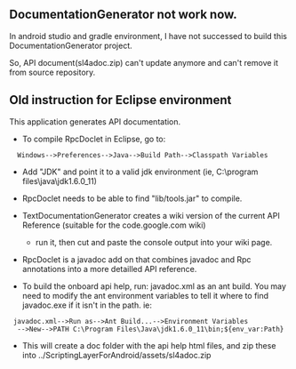 ## DocumentationGenerator not work now.
In android studio and gradle environment,
I have not successed to build this DocumentationGenerator project.

So, API document(sl4adoc.zip) can't update anymore and
can't remove it from source repository.


## Old instruction for Eclipse environment
This application generates API documentation.

* To compile RpcDoclet in Eclipse, go to:
```
  Windows-->Preferences-->Java-->Build Path-->Classpath Variables
```

* Add "JDK" and point it to a valid jdk environment
  (ie, C:\program files\java\jdk1.6.0_11)

* RpcDoclet needs to be able to find "lib/tools.jar" to compile.

* TextDocumentationGenerator creates a wiki version of the current API Reference
  (suitable for the code.google.com wiki)
  - run it, then cut and paste the console output into your wiki page.

* RpcDoclet is a javadoc add on that combines javadoc and
  Rpc annotations into a more detailled API reference.

* To build the onboard api help, run: javadoc.xml as an ant build.
  You may need to modify the ant environment variables to tell it where
  to find javadoc.exe if it isn't in the path.
  ie:
```
 javadoc.xml-->Run as-->Ant Build...-->Environment Variables
  -->New-->PATH C:\Program Files\Java\jdk1.6.0_11\bin;${env_var:Path}
```

* This will create a doc folder with the api help html files,
  and zip these into ../ScriptingLayerForAndroid/assets/sl4adoc.zip

